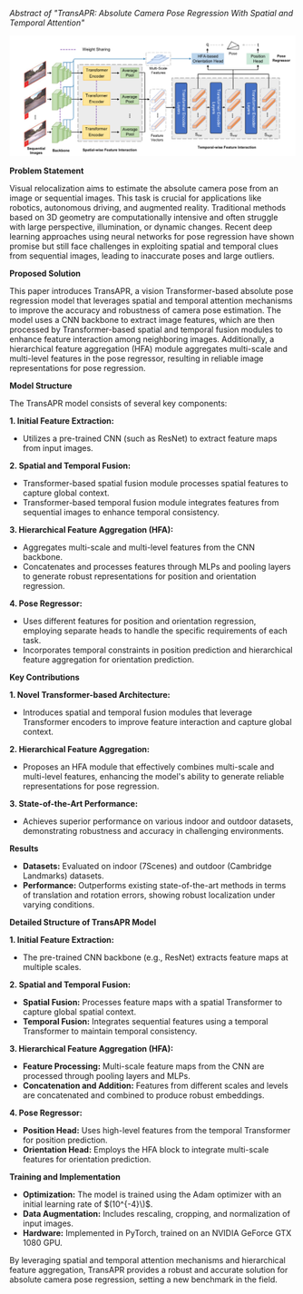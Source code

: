 *Abstract of "TransAPR: Absolute Camera Pose Regression With Spatial and Temporal Attention"*

![Model Architecture](https://github.com/Husseinhhameed/Transformer-Based-Camera-localization-review/blob/main/images/TransAPR.png)

**Problem Statement**

Visual relocalization aims to estimate the absolute camera pose from an image or sequential images. This task is crucial for applications like robotics, autonomous driving, and augmented reality. Traditional methods based on 3D geometry are computationally intensive and often struggle with large perspective, illumination, or dynamic changes. Recent deep learning approaches using neural networks for pose regression have shown promise but still face challenges in exploiting spatial and temporal clues from sequential images, leading to inaccurate poses and large outliers.

**Proposed Solution**

This paper introduces TransAPR, a vision Transformer-based absolute pose regression model that leverages spatial and temporal attention mechanisms to improve the accuracy and robustness of camera pose estimation. The model uses a CNN backbone to extract image features, which are then processed by Transformer-based spatial and temporal fusion modules to enhance feature interaction among neighboring images. Additionally, a hierarchical feature aggregation (HFA) module aggregates multi-scale and multi-level features in the pose regressor, resulting in reliable image representations for pose regression.

**Model Structure**

The TransAPR model consists of several key components:

**1. Initial Feature Extraction:**

- Utilizes a pre-trained CNN (such as ResNet) to extract feature maps from input images.

**2. Spatial and Temporal Fusion:**

- Transformer-based spatial fusion module processes spatial features to capture global context.
- Transformer-based temporal fusion module integrates features from sequential images to enhance temporal consistency.

**3. Hierarchical Feature Aggregation (HFA):**

- Aggregates multi-scale and multi-level features from the CNN backbone.
- Concatenates and processes features through MLPs and pooling layers to generate robust representations for position and orientation regression.

**4. Pose Regressor:**

- Uses different features for position and orientation regression, employing separate heads to handle the specific requirements of each task.
- Incorporates temporal constraints in position prediction and hierarchical feature aggregation for orientation prediction.

**Key Contributions**

**1. Novel Transformer-based Architecture:**

- Introduces spatial and temporal fusion modules that leverage Transformer encoders to improve feature interaction and capture global context.

**2. Hierarchical Feature Aggregation:**

- Proposes an HFA module that effectively combines multi-scale and multi-level features, enhancing the model's ability to generate reliable representations for pose regression.

**3. State-of-the-Art Performance:**

- Achieves superior performance on various indoor and outdoor datasets, demonstrating robustness and accuracy in challenging environments.

**Results**

- **Datasets:** Evaluated on indoor (7Scenes) and outdoor (Cambridge Landmarks) datasets.
- **Performance:** Outperforms existing state-of-the-art methods in terms of translation and rotation errors, showing robust localization under varying conditions.

**Detailed Structure of TransAPR Model**

**1. Initial Feature Extraction:**

- The pre-trained CNN backbone (e.g., ResNet) extracts feature maps at multiple scales.

**2. Spatial and Temporal Fusion:**

- **Spatial Fusion:** Processes feature maps with a spatial Transformer to capture global spatial context.
- **Temporal Fusion:** Integrates sequential features using a temporal Transformer to maintain temporal consistency.

**3. Hierarchical Feature Aggregation (HFA):**

- **Feature Processing:** Multi-scale feature maps from the CNN are processed through pooling layers and MLPs.
- **Concatenation and Addition:** Features from different scales and levels are concatenated and combined to produce robust embeddings.

**4. Pose Regressor:**

- **Position Head:** Uses high-level features from the temporal Transformer for position prediction.
- **Orientation Head:** Employs the HFA block to integrate multi-scale features for orientation prediction.

**Training and Implementation**

- **Optimization:** The model is trained using the Adam optimizer with an initial learning rate of $(10^{-4}\)$.
- **Data Augmentation:** Includes rescaling, cropping, and normalization of input images.
- **Hardware:** Implemented in PyTorch, trained on an NVIDIA GeForce GTX 1080 GPU.

By leveraging spatial and temporal attention mechanisms and hierarchical feature aggregation, TransAPR provides a robust and accurate solution for absolute camera pose regression, setting a new benchmark in the field.

